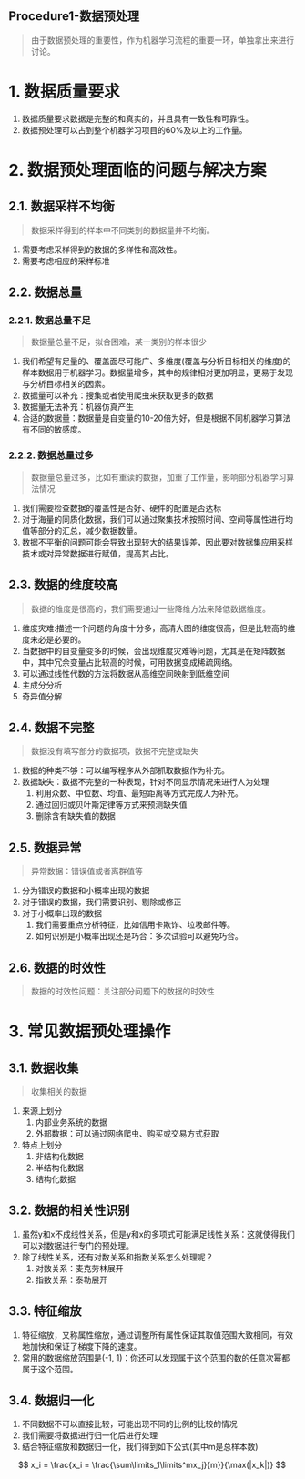 Procedure1-数据预处理
---
> 由于数据预处理的重要性，作为机器学习流程的重要一环，单独拿出来进行讨论。

# 1. 数据质量要求
1. 数据质量要求数据是完整的和真实的，并且具有一致性和可靠性。
2. 数据预处理可以占到整个机器学习项目的60%及以上的工作量。

# 2. 数据预处理面临的问题与解决方案

## 2.1. 数据采样不均衡
> 数据采样得到的样本中不同类别的数据量并不均衡。

1. 需要考虑采样得到的数据的多样性和高效性。
2. 需要考虑相应的采样标准

## 2.2. 数据总量

### 2.2.1. 数据总量不足
> 数据量总量不足，拟合困难，某一类别的样本很少

1. 我们希望有足量的、覆盖面尽可能广、多维度(覆盖与分析目标相关的维度)的样本数据用于机器学习。数据量增多，其中的规律相对更加明显，更易于发现与分析目标相关的因素。
2. 数据量可以补充：搜集或者使用爬虫来获取更多的数据
3. 数据量无法补充：机器仿真产生
4. 合适的数据量：数据量是自变量的10-20倍为好，但是根据不同机器学习算法有不同的敏感度。
  
### 2.2.2. 数据总量过多
> 数据量总量过多，比如有重读的数据，加重了工作量，影响部分机器学习算法情况

1. 我们需要检查数据的覆盖性是否好、硬件的配置是否达标
2. 对于海量的同质化数据，我们可以通过聚集技术按照时间、空间等属性进行均值等部分的汇总，减少数据数量。
3. 数据不平衡的问题可能会导致出现较大的结果误差，因此要对数据集应用采样技术或对异常数据进行赋值，提高其占比。

## 2.3. 数据的维度较高
> 数据的维度是很高的，我们需要通过一些降维方法来降低数据维度。

1. 维度灾难:描述一个问题的角度十分多，高清大图的维度很高，但是比较高的维度未必是必要的。
2. 当数据中的自变量变多的时候，会出现维度灾难等问题，尤其是在矩阵数据中，其中冗余变量占比较高的时候，可用数据变成稀疏网络。
3. 可以通过线性代数的方法将数据从高维空间映射到低维空间
  1. 主成分分析
  2. 奇异值分解

## 2.4. 数据不完整
> 数据没有填写部分的数据项，数据不完整或缺失

1. 数据的种类不够：可以编写程序从外部抓取数据作为补充。
2. 数据缺失：数据不完整的一种表现，针对不同显示情况来进行人为处理
   1. 利用众数、中位数、均值、最短距离等方式完成人为补充。
   2. 通过回归或贝叶斯定律等方式来预测缺失值
   3. 删除含有缺失值的数据

## 2.5. 数据异常
> 异常数据：错误值或者离群值等

1. 分为错误的数据和小概率出现的数据
2. 对于错误的数据，我们需要识别、剔除或修正
3. 对于小概率出现的数据
   1. 我们需要重点分析特征，比如信用卡欺诈、垃圾邮件等。
   2. 如何识别是小概率出现还是巧合：多次试验可以避免巧合。

## 2.6. 数据的时效性
> 数据的时效性问题：关注部分问题下的数据的时效性

# 3. 常见数据预处理操作

## 3.1. 数据收集
> 收集相关的数据

1. 来源上划分
   1. 内部业务系统的数据
   2. 外部数据：可以通过网络爬虫、购买或交易方式获取
2. 特点上划分
   1. 非结构化数据
   2. 半结构化数据
   3. 结构化数据

## 3.2. 数据的相关性识别
1. 虽然y和x不成线性关系，但是y和x的多项式可能满足线性关系：这就使得我们可以对数据进行专门的预处理。
2. 除了线性关系，还有对数关系和指数关系怎么处理呢？
   1. 对数关系：麦克劳林展开
   2. 指数关系：泰勒展开

## 3.3. 特征缩放
1. 特征缩放，又称属性缩放，通过调整所有属性保证其取值范围大致相同，有效地加快和保证了梯度下降的速度。
2. 常用的数据缩放范围是(-1, 1)：你还可以发现属于这个范围的数的任意次幂都属于这个范围。

## 3.4. 数据归一化
1. 不同数据不可以直接比较，可能出现不同的比例的比较的情况
2. 我们需要将数据进行归一化后进行处理
3. 结合特征缩放和数据归一化，我们得到如下公式(其中m是总样本数)

$$
x_i = \frac{x_i = \frac{\sum\limits_1\limits^mx_j}{m}}{\max(|x_k|)}
$$